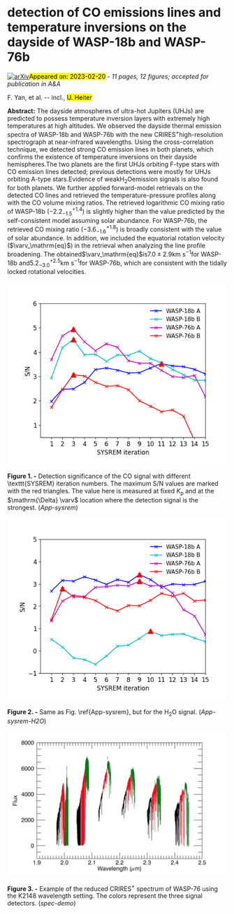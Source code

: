 <div class="macros" style="visibility:hidden;">
$\newcommand{\ensuremath}{}$
$\newcommand{\xspace}{}$
$\newcommand{\object}[1]{\texttt{#1}}$
$\newcommand{\farcs}{{.}''}$
$\newcommand{\farcm}{{.}'}$
$\newcommand{\arcsec}{''}$
$\newcommand{\arcmin}{'}$
$\newcommand{\ion}[2]{#1#2}$
$\newcommand{\textsc}[1]{\textrm{#1}}$
$\newcommand{\hl}[1]{\textrm{#1}}$</div>

<div class="macros" style="visibility:hidden;">
$\newcommand{$\ensuremath$}{}$
$\newcommand{$\xspace$}{}$
$\newcommand{$\object$}[1]{\texttt{#1}}$
$\newcommand{$\farcs$}{{.}''}$
$\newcommand{$\farcm$}{{.}'}$
$\newcommand{$\arcsec$}{''}$
$\newcommand{$\arcmin$}{'}$
$\newcommand{$\ion$}[2]{#1#2}$
$\newcommand{$\textsc$}[1]{\textrm{#1}}$
$\newcommand{$\hl$}[1]{\textrm{#1}}$</div>



<div id="title">

#  detection of CO emissions lines and temperature inversions on the dayside of WASP-18b and WASP-76b

</div>
<div id="comments">

[![arXiv](https://img.shields.io/badge/arXiv-2302.08736-b31b1b.svg)](https://arxiv.org/abs/2302.08736)<mark>Appeared on: 2023-02-20</mark> - _11 pages, 12 figures; accepted for publication in A&A_

</div>
<div id="authors">

F. Yan, et al. -- incl., <mark>U. Heiter</mark>

</div>
<div id="abstract">

**Abstract:** The dayside atmospheres of ultra-hot Jupiters (UHJs) are predicted to possess temperature inversion layers with extremely high temperatures at high altitudes. We observed the dayside thermal emission spectra of WASP-18b and WASP-76b with the new CRIRES$^+$high-resolution spectrograph at near-infrared wavelengths. Using the cross-correlation technique, we detected strong CO emission lines in both planets, which confirms the existence of temperature inversions on their dayside hemispheres.The two planets are the first UHJs orbiting F-type stars with CO emission lines detected; previous detections were mostly for UHJs orbiting A-type stars.Evidence of weak$\mathrm{H_2O}$emission signals is also found for both planets. We further applied forward-model retrievals on the detected CO lines and retrieved the temperature-pressure profiles along with the CO volume mixing ratios. The retrieved logarithmic CO mixing ratio of WASP-18b ($-2.2_{-1.5}^{+1.4}$) is slightly higher than the value predicted by the self-consistent model assuming solar abundance. For WASP-76b, the retrieved CO mixing ratio ($-3.6_{-1.6}^{+1.8}$) is broadly consistent with the value of solar abundance. In addition, we included the equatorial rotation velocity ($\varv_\mathrm{eq}$) in the retrieval when analyzing the line profile broadening. The obtained$\varv_\mathrm{eq}$is$7.0\pm{2.9}$km s$^{-1}$for WASP-18b and$5.2_{-3.0}^{+2.5}$km s$^{-1}$for WASP-76b, which are consistent with the tidally locked rotational velocities.

</div>

<div id="div_fig1">

<img src="tmp_2302.08736/./SYSREM.png" alt="Fig1" width="100%"/>

**Figure 1. -** Detection significance of the CO signal with different \texttt{SYSREM} iteration numbers. The maximum S/N values are marked with the red triangles. The value here is measured at fixed $K_\mathrm{p}$ and at the $\mathrm{\Delta} \varv$ location where the detection signal is the strongest. (*App-sysrem*)

</div>
<div id="div_fig2">

<img src="tmp_2302.08736/./SYSREM-H2O.png" alt="Fig2" width="100%"/>

**Figure 2. -** Same as Fig. \ref{App-sysrem}, but for the $\mathrm{H_2O}$ signal. (*App-sysrem-H2O*)

</div>
<div id="div_fig3">

<img src="tmp_2302.08736/./spectrum-demo.png" alt="Fig3" width="100%"/>

**Figure 3. -** Example of the reduced CRIRES$^+$ spectrum of WASP-76 using the K2148 wavelength setting. The colors represent the three signal detectors. (*spec-demo*)

</div>